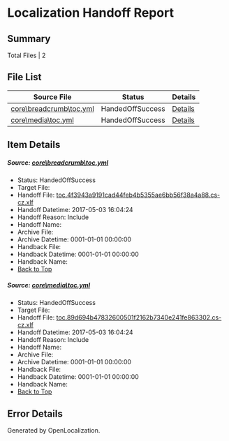 # <a name='report-top'></a> Localization Handoff Report

## Summary
 Total Files | 2

## File List
 Source File | Status | Details 
 ----------- | ------ | ------- 
 [core\breadcrumb\toc.yml](https://github.com/OpenLocalizationTestOrg/AX-Docs-Sandbox/blob/f5535c1128f43c6cdef102ec8a154615d9cda59a/core/breadcrumb/toc.yml) | HandedOffSuccess | [Details](#4f771d6e599c2abeafe522da1f151be525e0201b4)
 [core\media\toc.yml](https://github.com/OpenLocalizationTestOrg/AX-Docs-Sandbox/blob/5c0c34d84dbba3a71480d50cf5d4fcd83dddedc6/core/media/toc.yml) | HandedOffSuccess | [Details](#5d17447909d8e5db7688290a373550923bfd150d64)

## Item Details
##### <a name='4f771d6e599c2abeafe522da1f151be525e0201b4'></a> Source: [core\breadcrumb\toc.yml](https://github.com/OpenLocalizationTestOrg/AX-Docs-Sandbox/blob/f5535c1128f43c6cdef102ec8a154615d9cda59a/core/breadcrumb/toc.yml)
* Status: HandedOffSuccess
* Target File: 
* Handoff File: [toc.4f3943a9191cad44feb4b5355ae6bb56f38a4a88.cs-cz.xlf](https://github.com/OpenLocalizationTestOrg/AX-Docs-Sandbox.handoff/blob/dadf17879e2a4b8d7cbd7f8c623c65b004b935dc/ol-handoff/OpenLocalizationTestOrg/AX-Docs-Sandbox.cs-cz/master/autohandbackfalse/toc.4f3943a9191cad44feb4b5355ae6bb56f38a4a88.cs-cz.xlf)
* Handoff Datetime: 2017-05-03 16:04:24
* Handoff Reason: Include
* Handoff Name: 
* Archive File: 
* Archive Datetime: 0001-01-01 00:00:00
* Handback File: 
* Handback Datetime: 0001-01-01 00:00:00
* Handback Name: 
* [Back to Top](#report-top)

##### <a name='5d17447909d8e5db7688290a373550923bfd150d64'></a> Source: [core\media\toc.yml](https://github.com/OpenLocalizationTestOrg/AX-Docs-Sandbox/blob/5c0c34d84dbba3a71480d50cf5d4fcd83dddedc6/core/media/toc.yml)
* Status: HandedOffSuccess
* Target File: 
* Handoff File: [toc.89d694b47832600501f2162b7340e241fe863302.cs-cz.xlf](https://github.com/OpenLocalizationTestOrg/AX-Docs-Sandbox.handoff/blob/dadf17879e2a4b8d7cbd7f8c623c65b004b935dc/ol-handoff/OpenLocalizationTestOrg/AX-Docs-Sandbox.cs-cz/master/autohandbackfalse/toc.89d694b47832600501f2162b7340e241fe863302.cs-cz.xlf)
* Handoff Datetime: 2017-05-03 16:04:24
* Handoff Reason: Include
* Handoff Name: 
* Archive File: 
* Archive Datetime: 0001-01-01 00:00:00
* Handback File: 
* Handback Datetime: 0001-01-01 00:00:00
* Handback Name: 
* [Back to Top](#report-top)


## Error Details

Generated by OpenLocalization.
